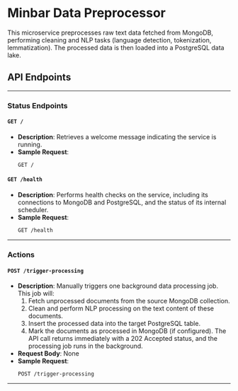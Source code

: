 # Minbar Data Preprocessor

This microservice preprocesses raw text data fetched from MongoDB, performing cleaning and NLP tasks (language detection, tokenization, lemmatization). The processed data is then loaded into a PostgreSQL data lake.

## API Endpoints

---

### Status Endpoints

#### `GET /`
-   **Description**: Retrieves a welcome message indicating the service is running.
-   **Sample Request**:
    ```http
    GET /
    ```

#### `GET /health`
-   **Description**: Performs health checks on the service, including its connections to MongoDB and PostgreSQL, and the status of its internal scheduler.
-   **Sample Request**:
    ```http
    GET /health
    ```

---

### Actions

#### `POST /trigger-processing`
-   **Description**: Manually triggers one background data processing job. This job will:
    1.  Fetch unprocessed documents from the source MongoDB collection.
    2.  Clean and perform NLP processing on the text content of these documents.
    3.  Insert the processed data into the target PostgreSQL table.
    4.  Mark the documents as processed in MongoDB (if configured).
    The API call returns immediately with a 202 Accepted status, and the processing job runs in the background.
-   **Request Body**: None
-   **Sample Request**:
    ```http
    POST /trigger-processing
    ```

---